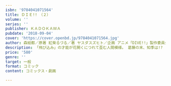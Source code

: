 ```yaml
---
isbn: '9784041071564'
title: ＤＩＥ!!　（２）
volume: ''
series: ''
publisher: ＫＡＤＯＫＡＷＡ
pubdate: '2018-09-04'
cover: 'https://cover.openbd.jp/9784041071564.jpg'
author: 森絵都／原著 紅柴るづる／著 ヤスダスズヒト／企画 アニメ「DIVE!!」製作委員会／著
description: 「飛び込み」の才能が花開くにつれて歪む人間模様。 葛藤の末、知季は!?
price: '580'
genre: ''
target: 一般
format: コミック
content: コミックス・劇画

---
```

